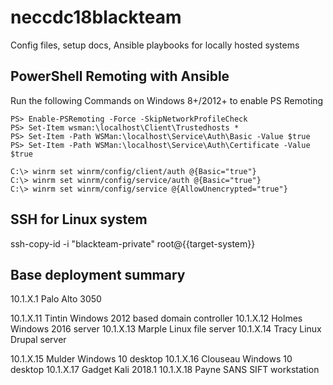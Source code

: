 # neccdc18blackteam
Config files, setup docs, Ansible playbooks for locally hosted systems


## PowerShell Remoting with Ansible
Run the following Commands on Windows 8+/2012+ to enable PS Remoting
```
PS> Enable-PSRemoting -Force -SkipNetworkProfileCheck
PS> Set-Item wsman:\localhost\Client\Trustedhosts *
PS> Set-Item -Path WSMan:\localhost\Service\Auth\Basic -Value $true
PS> Set-Item -Path WSMan:\localhost\Service\Auth\Certificate -Value $true

C:\> winrm set winrm/config/client/auth @{Basic="true"}
C:\> winrm set winrm/config/service/auth @{Basic="true"}
C:\> winrm set winrm/config/service @{AllowUnencrypted="true"}
```
## SSH for Linux system
ssh-copy-id -i "blackteam-private" root@{{target-system}}

## Base deployment summary
10.1.X.1			Palo Alto 3050

10.1.X.11	Tintin		Windows 2012 based domain controller
10.1.X.12	Holmes		Windows 2016 server
10.1.X.13	Marple		Linux file server
10.1.X.14	Tracy		Linux Drupal server

10.1.X.15	Mulder		Windows 10 desktop
10.1.X.16	Clouseau	Windows 10 desktop
10.1.X.17	Gadget		Kali 2018.1
10.1.X.18	Payne		SANS SIFT workstation


